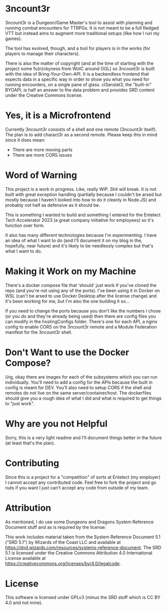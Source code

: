 # 3ncount3r 
3ncount3r is a Dungeon/Game Master's tool to assist with planning and running combat encounters for TTRPGs. It is not meant to be a full fledged VTT but instead aims to augment more traditional setups (like how I run my games).

The tool has evolved, though, and a tool for players is in the works (for players to manage their characters).

There is also the matter of copyright (and at the time of starting with the project some fu(n)ckyness from WotC around OGL) so 3ncount3r is built with the idea of Bring-Your-Own-API. It is a backendless frontend that expects data in a specific way in order to show you what you need for running encounters, on a single pane of glass. cl3anslat3, the "built-in" BYOAPI, is half an answer to the data problem and provides SRD content under the Creative Commons license.

# Yes, it is a Microfrontend
Currently 3ncount3r consists of a shell and one remote (3ncount3r itself). The plan is to add charact3r as a second remote. Please keep this in mind since it does mean:
- There are more moving parts
- There are more CORS issues

# Word of Warning
This project is a work in progress. Like, really WIP. Shit will break. It is not built with great exception handling (partially because I couldn't be arsed but mostly because I haven't looked into how to do it cleanly in Node.JS) and probably not half as defensive as it should be.

This is something I wanted to build and something I entered for the Entelect Tech Accelerator 2023 (a great company initiative for employees) so it's function over form.

It also has many different technologies because I'm experimenting. I have an idea of what I want to do (and I'll document it on my blog in the, hopefully, near future) and it's likely to be needlessly complex but that's what I want to do.

# Making it Work on my Machine
There's a docker compose file that 'should' just work if you've cloned the repo (and you're not using any of the ports). I've been using it in Docker on WSL (can't be arsed to use Docker Desktop after the license change) and it's been working for me, but I'm also the one building it so...

If you need to change the ports because you don't like the numbers I chose (or you do and they're already being used) then there are config files you can modify in the hostingConfigs folder. There's one for each API, a nginx config to enable CORS on the 3ncount3r remote and a Module Federation manifest for the 3ncount3r shell.

# Don't Want to use the Docker Compose?
Urg, okay there are images for each of the subsystems which you can run individually. You'll need to add a config for the APIs because the built in config is meant for DEV. You'll also need to setup CORS if the shell and remotes do not live on the same server/container/host. The dockerfiles should give you a rough idea of what I did and what is required to get things to "just work".

# Why are you not Helpful
Sorry, this is a very light readme and I'll document things better in the future (at least that's the plan).

# Contributing
Since this is a project for a "competition" of sorts at Entelect (my employer) I cannot accept any contributed code. Feel free to fork the project and go nuts if you want I just can't accept any code from outside of my team.

# Attribution
As mentioned, I do use some Dungeons and Dragons System Reference Document stuff and as is required by the license:

This work includes material taken from the System Reference Document 5.1 (“SRD 5.1”) by Wizards of
the Coast LLC and available at https://dnd.wizards.com/resources/systems-reference-document. The
SRD 5.1 is licensed under the Creative Commons Attribution 4.0 International License available at
https://creativecommons.org/licenses/by/4.0/legalcode.

# License
This software is licensed under GPLv3 (minus the SRD stuff which is CC BY 4.0 and not mine).